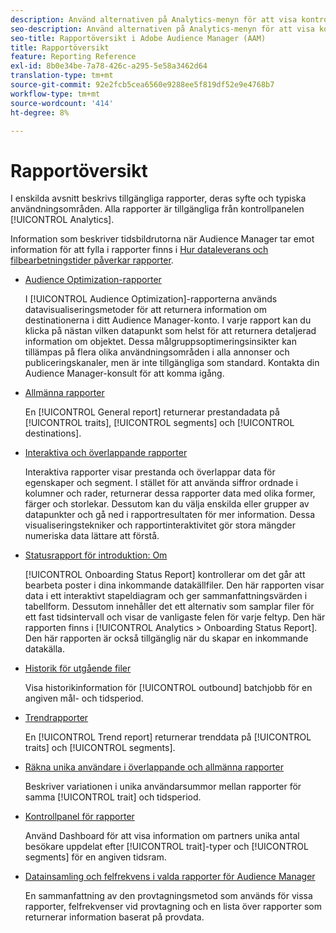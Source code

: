 ```yaml
---
description: Använd alternativen på Analytics-menyn för att visa kontrollpanelen och olika rapporter.
seo-description: Använd alternativen på Analytics-menyn för att visa kontrollpanelen och olika rapporter i Adobe Audience Manager (AAM).
seo-title: Rapportöversikt i Adobe Audience Manager (AAM)
title: Rapportöversikt
feature: Reporting Reference
exl-id: 8b0e34be-7a78-426c-a295-5e58a3462d64
translation-type: tm+mt
source-git-commit: 92e2fcb5cea6560e9288ee5f819df52e9e4768b7
workflow-type: tm+mt
source-wordcount: '414'
ht-degree: 8%

---
```


# Rapportöversikt

I enskilda avsnitt beskrivs tillgängliga rapporter, deras syfte och typiska användningsområden. Alla rapporter är tillgängliga från kontrollpanelen [!UICONTROL Analytics].

Information som beskriver tidsbildrutorna när Audience Manager tar emot information för att fylla i rapporter finns i [Hur dataleverans och filbearbetningstider påverkar rapporter](/help/using/reference/reporting-file-transfer-timeframe.md).

* [Audience Optimization-rapporter](/help/using/reporting/audience-optimization-reports/audience-optimization-reports.md)

   I [!UICONTROL Audience Optimization]-rapporterna används datavisualiseringsmetoder för att returnera information om destinationerna i ditt Audience Manager-konto. I varje rapport kan du klicka på nästan vilken datapunkt som helst för att returnera detaljerad information om objektet. Dessa målgruppsoptimeringsinsikter kan tillämpas på flera olika användningsområden i alla annonser och publiceringskanaler, men är inte tillgängliga som standard. Kontakta din Audience Manager-konsult för att komma igång.

* [Allmänna rapporter](/help/using/reporting/general-reports.md)

   En [!UICONTROL General report] returnerar prestandadata på [!UICONTROL traits], [!UICONTROL segments] och [!UICONTROL destinations].

* [Interaktiva och överlappande rapporter](/help/using/reporting/dynamic-reports/dynamic-reports.md)

   Interaktiva rapporter visar prestanda och överlappar data för egenskaper och segment. I stället för att använda siffror ordnade i kolumner och rader, returnerar dessa rapporter data med olika former, färger och storlekar. Dessutom kan du välja enskilda eller grupper av datapunkter och gå ned i rapportresultaten för mer information. Dessa visualiseringstekniker och rapportinteraktivitet gör stora mängder numeriska data lättare att förstå.

* [Statusrapport för introduktion: Om](/help/using/reporting/onboarding-status-report.md)

   [!UICONTROL Onboarding Status Report] kontrollerar om det går att bearbeta poster i dina inkommande datakällfiler. Den här rapporten visar data i ett interaktivt stapeldiagram och ger sammanfattningsvärden i tabellform. Dessutom innehåller det ett alternativ som samplar filer för ett fast tidsintervall och visar de vanligaste felen för varje feltyp. Den här rapporten finns i [!UICONTROL Analytics > Onboarding Status Report]. Den här rapporten är också tillgänglig när du skapar en inkommande datakälla.

* [Historik för utgående filer](/help/using/reporting/outbound-history-report.md)

   Visa historikinformation för [!UICONTROL outbound] batchjobb för en angiven mål- och tidsperiod.

* [Trendrapporter](/help/using/reporting/trend-reports.md)

   En [!UICONTROL Trend report] returnerar trenddata på [!UICONTROL traits] och [!UICONTROL segments].

* [Räkna unika användare i överlappande och allmänna rapporter](/help/using/reporting/unique-user-counts.md)

   Beskriver variationen i unika användarsummor mellan rapporter för samma [!UICONTROL trait] och tidsperiod.

* [Kontrollpanel för rapporter](/help/using/reporting/trend-reports.md)

   Använd Dashboard för att visa information om partners unika antal besökare uppdelat efter [!UICONTROL trait]-typer och [!UICONTROL segments] för en angiven tidsram.

* [Datainsamling och felfrekvens i valda rapporter för Audience Manager](/help/using/reporting/report-sampling.md)

   En sammanfattning av den provtagningsmetod som används för vissa rapporter, felfrekvenser vid provtagning och en lista över rapporter som returnerar information baserat på provdata.
